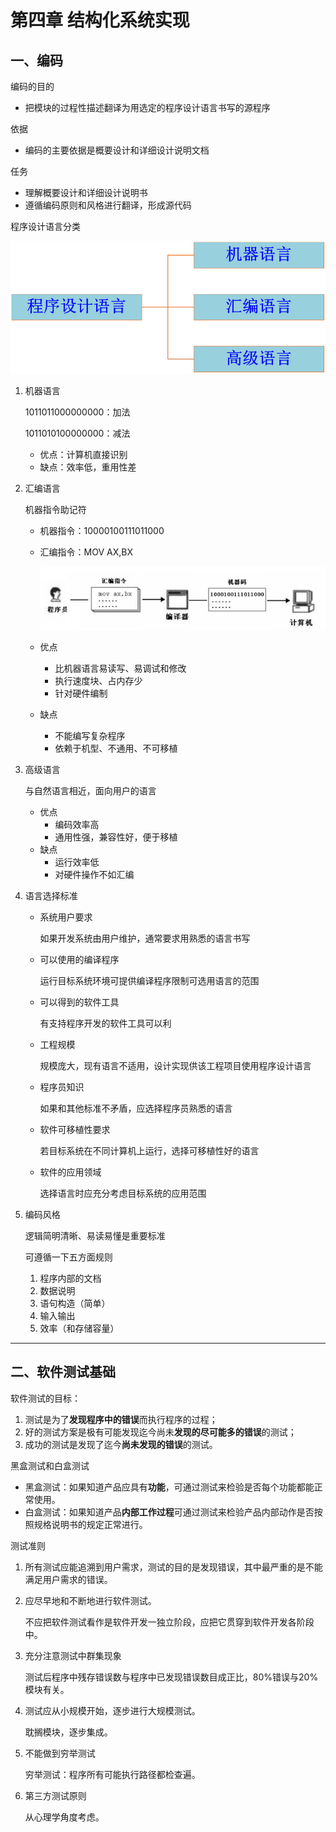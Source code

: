 # 第四章 结构化系统实现

## 一、编码

编码的目的

- 把模块的过程性描述翻译为用选定的程序设计语言书写的源程序

依据

- 编码的主要依据是概要设计和详细设计说明文档

任务

- 理解概要设计和详细设计说明书
- 遵循编码原则和风格进行翻译，形成源代码

程序设计语言分类

![](../img/c4/程序设计语言分类.png)

1. 机器语言

   1011011000000000：加法

   1011010100000000：减法

   - 优点：计算机直接识别
   - 缺点：效率低，重用性差

2. 汇编语言

   机器指令助记符

   - 机器指令：10000100111011000

   - 汇编指令：MOV AX,BX

     ![](../img/c4/汇编指令.png)

   - 优点

     - 比机器语言易读写、易调试和修改
     - 执行速度块、占内存少
     - 针对硬件编制

   - 缺点

     - 不能编写复杂程序
     - 依赖于机型、不通用、不可移植

3. 高级语言

   与自然语言相近，面向用户的语言

   - 优点
     - 编码效率高
     - 通用性强，兼容性好，便于移植
   - 缺点
     - 运行效率低
     - 对硬件操作不如汇编

4. 语言选择标准

   - 系统用户要求

     如果开发系统由用户维护，通常要求用熟悉的语言书写

   - 可以使用的编译程序

     运行目标系统环境可提供编译程序限制可选用语言的范围

   - 可以得到的软件工具

     有支持程序开发的软件工具可以利

   - 工程规模

     规模庞大，现有语言不适用，设计实现供该工程项目使用程序设计语言

   - 程序员知识

     如果和其他标准不矛盾，应选择程序员熟悉的语言

   - 软件可移植性要求

     若目标系统在不同计算机上运行，选择可移植性好的语言

   - 软件的应用领域

     选择语言时应充分考虑目标系统的应用范围

5. 编码风格

   逻辑简明清晰、易读易懂是重要标准

   可遵循一下五方面规则

   1. 程序内部的文档
   2. 数据说明
   3. 语句构造（简单）
   4. 输入输出
   5. 效率（和存储容量）

****

## 二、软件测试基础

软件测试的目标：

1. 测试是为了**发现程序中的错误**而执行程序的过程；
2. 好的测试方案是极有可能发现迄今尚未**发现的尽可能多的错误**的测试；
3. 成功的测试是发现了迄今**尚未发现的错误**的测试。

黑盒测试和白盒测试

- 黑盒测试：如果知道产品应具有**功能**，可通过测试来检验是否每个功能都能正常使用。
- 白盒测试：如果知道产品**内部工作过程**可通过测试来检验产品内部动作是否按照规格说明书的规定正常进行。

测试准则

1. 所有测试应能追溯到用户需求，测试的目的是发现错误，其中最严重的是不能满足用户需求的错误。

2. 应尽早地和不断地进行软件测试。

   不应把软件测试看作是软件开发一独立阶段，应把它贯穿到软件开发各阶段中。

3. 充分注意测试中群集现象

   测试后程序中残存错误数与程序中已发现错误数目成正比，80%错误与20%模块有关。

4. 测试应从小规模开始，逐步进行大规模测试。

   耽搁模块，逐步集成。

5. 不能做到穷举测试

   穷举测试：程序所有可能执行路径都检查遍。

6. 第三方测试原则

   从心理学角度考虑。

